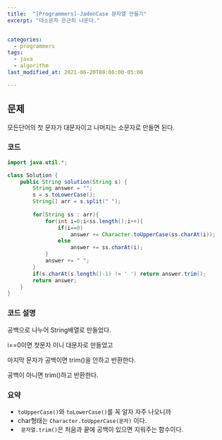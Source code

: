 ```yaml
---
title:  "[Programmers]-JadenCase 문자열 만들기"
excerpt: "대소문자 은근히 나온다."


categories:
  - programmers
tags:
  - java
  - algorithm
last_modified_at: 2021-06-20T08:06:00-05:00

---
```


## 문제

모든단어의 첫 문자가 대문자이고 나머지는 소문자로 만들면 된다.


### 코드

```java
import java.util.*;

class Solution {
    public String solution(String s) {
        String answer = "";
        s = s.toLowerCase();
        String[] arr = s.split(" ");
        
        for(String ss : arr){
            for(int i=0;i<ss.length();i++){
                if(i==0) 
                    answer += Character.toUpperCase(ss.charAt(i));
                else
                    answer += ss.charAt(i);
            }
            answer += " ";
        }
        if(s.charAt(s.length()-1) != ' ') return answer.trim(); 
        return answer;
    }
}
```

### 코드 설명

공백으로 나누어 String배열로 만들었다.

i==0이면 첫문자 이니 대문자로 만들었고

마지막 문자가 공백이면 trim()을 안하고 반환한다.

공백이 아니면 trim()하고 반환한다.

### 요약

- ```toUpperCase()```와 ```toLowerCase()```를 꼭 알자 자주 나오니까
- char형태는 ```Character.toUpperCase(문자)``` 이다.
- ``` 문자열.trim()```은 처음과 끝에 공백이 있으면 지워주는 함수이다.
